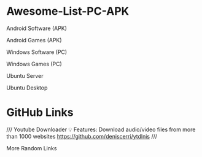 # Awesome-List-PC-APK

Android Software (APK)


Android Games (APK)

Windows Software (PC)

Windows Games (PC)

Ubuntu Server 

Ubuntu Desktop

# GitHub Links 
///
Youtube Downloader
💡 Features:
Download audio/video files from more than 1000 websites
  https://github.com/deniscerri/ytdlnis
///

More Random Links




